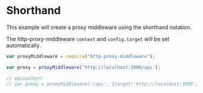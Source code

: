 # Shorthand

This example will create a proxy middleware using the shorthand notation.

The http-proxy-middleware `context` and `config.target` will be set automatically.

```javascript
var proxyMiddleware = require("http-proxy-middleware");

var proxy = proxyMiddleware('http://localhost:3000/api');

// equivalent:
// var proxy = proxyMiddleware('/api', {target:'http://localhost:3000'});
```
